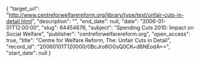 {
  "target_url": "http://www.centreforwelfarereform.org/library/type/text/unfair-cuts-in-detail.html", 
  "description": "", 
  "end_date": null, 
  "date": "2006-01-01T12:00:00", 
  "slug": 64454676, 
  "subject": "Spending Cuts 2010: Impact on Social Welfare", 
  "publisher": "centreforwelfarereform.org", 
  "open_access": true, 
  "title": "Centre for Welfare Reform, The: Unfair Cuts in Detail", 
  "record_id": "20060101T120000/0BcJro6OGsQ0CK+d6NEodA==", 
  "start_date": null
}

